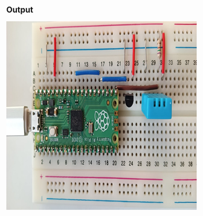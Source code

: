 ## Output

<p align="center">
  <img width="1600" height="500" src="https://github.com/rumenski11/Raspberry-Pi-Pico/blob/main/Documents/humidity_schematic.jpg">
</p>